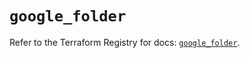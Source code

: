 # `google_folder`

Refer to the Terraform Registry for docs: [`google_folder`](https://registry.terraform.io/providers/hashicorp/google-beta/6.48.0/docs/resources/google_folder).
